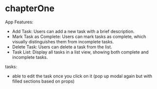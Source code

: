 # chapterOne

App Features:
- Add Task: Users can add a new task with a brief description.
- Mark Task as Complete: Users can mark tasks as complete, which visually distinguishes them from incomplete tasks.
- Delete Task: Users can delete a task from the list.
- Task List: Display all tasks in a list view, showing both complete and incomplete tasks.


tasks: 
- able to edit the task once you click on it (pop up modal again but with filled sections based on props)